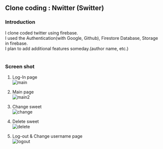 ## Clone coding : Nwitter (Switter) <br>

### Introduction <br>
I clone coded twitter using firebase. <br>
I used the Authentication(with Google, Github), Firestore Database, Storage in firebase.<br>
I plan to add additional features someday.(author name, etc.)<br><br>

### Screen shot <br>
1. Log-In page <br>
![main](https://user-images.githubusercontent.com/68210266/152542346-b7888566-f2fd-44fa-8a55-bd6a6f228ac2.PNG)<br>

2. Main page <br>
![main2](https://user-images.githubusercontent.com/68210266/152544101-414b7310-2282-4f7b-b91d-fff3abbb9de8.PNG) <br>

3. Change sweet <br>
![change](https://user-images.githubusercontent.com/68210266/152542535-5e1acd90-78c0-4308-967c-929ba7a79c8f.PNG) <br>

4. Delete sweet<br>
![delete](https://user-images.githubusercontent.com/68210266/152544330-7e781851-a7db-488f-85ce-9759e5f858cb.PNG) <br>

5. Log-out & Change username page<br>
![logout](https://user-images.githubusercontent.com/68210266/152542697-e90c0130-7100-49a1-8924-b88ed5fa26b4.PNG) <br>
